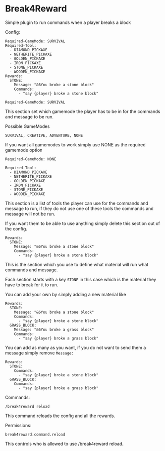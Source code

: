 # Break4Reward
Simple plugin to run commands when a player breaks a block

Config:
```
Required-GameMode: SURVIVAL
Required-Tool:
  - DIAMOND_PICKAXE
  - NETHERITE_PICKAXE
  - GOLDEN_PICKAXE
  - IRON_PICKAXE
  - STONE_PICKAXE
  - WOODEN_PICKAXE
Rewards:
  STONE:
    Message: "&6You broke a stone block"
    Commands:
      - "say {player} broke a stone block"
```

```
Required-GameMode: SURVIVAL
```
This section set which gamemode the player has to be in for the commands and message to be run.

Possible GameModes
```
SURVIVAL, CREATIVE, ADVENTURE, NONE
```

If you want all gamemodes to work simply use NONE as the required gamemode option

```
Required-GameMode: NONE
```

```
Required-Tool:
  - DIAMOND_PICKAXE
  - NETHERITE_PICKAXE
  - GOLDEN_PICKAXE
  - IRON_PICKAXE
  - STONE_PICKAXE
  - WOODEN_PICKAXE
```

This section is a list of tools the player can use for the commands and message to run, if they do not use one of these tools the commands and message will not be run.

If you want them to be able to use anything simply delete this section out of the config.

```
Rewards:
  STONE:
    Message: "&6You broke a stone block"
    Commands:
      - "say {player} broke a stone block"
```

This is the section which you use to define what material will run what commands and message.

Each section starts with a key ```STONE``` in this case which is the material they have to break for it to run.

You can add your own by simply adding a new material like
```
Rewards:
  STONE:
    Message: "&6You broke a stone block"
    Commands:
      - "say {player} broke a stone block"
  GRASS_BLOCK:
    Message: "&6You broke a grass block"
    Commands: 
      - "say {player} broke a grass block"
```

You can add as many as you want, if you do not want to send them a message simply remove ```Message:```
```
Rewards:
  STONE:
    Commands:
      - "say {player} broke a stone block"
  GRASS_BLOCK:
    Commands: 
      - "say {player} broke a grass block"
```

Commands:
```
/break4reward reload
```

This command reloads the config and all the rewards.

Permissions:
```
break4reward.command.reload
```

This controls who is allowed to use /break4reward reload.
